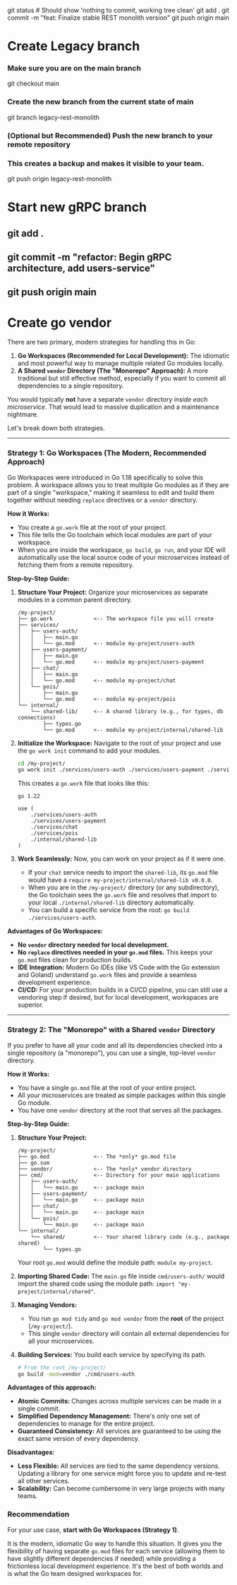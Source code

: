 git status # Should show 'nothing to commit, working tree clean'
git add .
git commit -m "feat: Finalize stable REST monolith version"
git push origin main

# Create Legacy branch
### Make sure you are on the main branch
git checkout main

### Create the new branch from the current state of main
git branch legacy-rest-monolith

### (Optional but Recommended) Push the new branch to your remote repository
### This creates a backup and makes it visible to your team.
git push origin legacy-rest-monolith

# Start new gRPC branch
## git add .
## git commit -m "refactor: Begin gRPC architecture, add users-service"
## git push origin main

# Create go vendor 

There are two primary, modern strategies for handling this in Go:

1.  **Go Workspaces (Recommended for Local Development):** The idiomatic and most powerful way to manage multiple related Go modules locally.
2.  **A Shared `vendor` Directory (The "Monorepo" Approach):** A more traditional but still effective method, especially if you want to commit all dependencies to a single repository.

You would typically **not** have a separate `vendor` directory *inside each microservice*. That would lead to massive duplication and a maintenance nightmare.

Let's break down both strategies.

---

### Strategy 1: Go Workspaces (The Modern, Recommended Approach)

Go Workspaces were introduced in Go 1.18 specifically to solve this problem. A workspace allows you to treat multiple Go modules as if they are part of a single "workspace," making it seamless to edit and build them together without needing `replace` directives or a `vendor` directory.

**How it Works:**

*   You create a `go.work` file at the root of your project.
*   This file tells the Go toolchain which local modules are part of your workspace.
*   When you are inside the workspace, `go build`, `go run`, and your IDE will automatically use the local source code of your microservices instead of fetching them from a remote repository.

**Step-by-Step Guide:**

1.  **Structure Your Project:** Organize your microservices as separate modules in a common parent directory.

    ```
    /my-project/
    ├── go.work             <-- The workspace file you will create
    ├── services/
    │   ├── users-auth/
    │   │   ├── main.go
    │   │   └── go.mod      <-- module my-project/users-auth
    │   ├── users-payment/
    │   │   ├── main.go
    │   │   └── go.mod      <-- module my-project/users-payment
    │   ├── chat/
    │   │   ├── main.go
    │   │   └── go.mod      <-- module my-project/chat
    │   └── pois/
    │       ├── main.go
    │       └── go.mod      <-- module my-project/pois
    └── internal/
        └── shared-lib/     <-- A shared library (e.g., for types, db connections)
            ├── types.go
            └── go.mod      <-- module my-project/internal/shared-lib
    ```

2.  **Initialize the Workspace:** Navigate to the root of your project and use the `go work init` command to add your modules.

    ```bash
    cd /my-project/
    go work init ./services/users-auth ./services/users-payment ./services/chat ./services/pois ./internal/shared-internal
    ```
    This creates a `go.work` file that looks like this:

    ```
    go 1.22

    use (
        ./services/users-auth
        ./services/users-payment
        ./services/chat
        ./services/pois
        ./internal/shared-lib
    )
    ```

3.  **Work Seamlessly:** Now, you can work on your project as if it were one.
    *   If your `chat` service needs to import the `shared-lib`, its `go.mod` file would have a `require my-project/internal/shared-lib v0.0.0`.
    *   When you are in the `/my-project/` directory (or any subdirectory), the Go toolchain sees the `go.work` file and resolves that import to your local `./internal/shared-lib` directory automatically.
    *   You can build a specific service from the root: `go build ./services/users-auth`.

**Advantages of Go Workspaces:**

*   **No `vendor` directory needed for local development.**
*   **No `replace` directives needed in your `go.mod` files.** This keeps your `go.mod` files clean for production builds.
*   **IDE Integration:** Modern Go IDEs (like VS Code with the Go extension and Goland) understand `go.work` files and provide a seamless development experience.
*   **CI/CD:** For your production builds in a CI/CD pipeline, you can still use a vendoring step if desired, but for local development, workspaces are superior.

---

### Strategy 2: The "Monorepo" with a Shared `vendor` Directory

If you prefer to have all your code and all its dependencies checked into a single repository (a "monorepo"), you can use a single, top-level `vendor` directory.

**How it Works:**

*   You have a single `go.mod` file at the root of your entire project.
*   All your microservices are treated as simple packages *within* this single Go module.
*   You have one `vendor` directory at the root that serves all the packages.

**Step-by-Step Guide:**

1.  **Structure Your Project:**

    ```
    /my-project/
    ├── go.mod              <-- The *only* go.mod file
    ├── go.sum
    ├── vendor/             <-- The *only* vendor directory
    ├── cmd/                <-- Directory for your main applications
    │   ├── users-auth/
    │   │   └── main.go     <-- package main
    │   ├── users-payment/
    │   │   └── main.go     <-- package main
    │   ├── chat/
    │   │   └── main.go     <-- package main
    │   └── pois/
    │       └── main.go     <-- package main
    └── internal/
        └── shared/         <-- Your shared library code (e.g., package shared)
            └── types.go
    ```
    Your root `go.mod` would define the module path: `module my-project`.

2.  **Importing Shared Code:** The `main.go` file inside `cmd/users-auth/` would import the shared code using the module path: `import "my-project/internal/shared"`.

3.  **Managing Vendors:**
    *   You run `go mod tidy` and `go mod vendor` from the **root** of the project (`/my-project/`).
    *   This single `vendor` directory will contain all external dependencies for all your microservices.

4.  **Building Services:** You build each service by specifying its path.
    ```bash
    # From the root /my-project/
    go build -mod=vendor ./cmd/users-auth
    ```

**Advantages of this approach:**

*   **Atomic Commits:** Changes across multiple services can be made in a single commit.
*   **Simplified Dependency Management:** There's only one set of dependencies to manage for the entire project.
*   **Guaranteed Consistency:** All services are guaranteed to be using the exact same version of every dependency.

**Disadvantages:**

*   **Less Flexible:** All services are tied to the same dependency versions. Updating a library for one service might force you to update and re-test all other services.
*   **Scalability:** Can become cumbersome in very large projects with many teams.

### Recommendation

For your use case, **start with Go Workspaces (Strategy 1)**.

It is the modern, idiomatic Go way to handle this situation. It gives you the flexibility of having separate `go.mod` files for each service (allowing them to have slightly different dependencies if needed) while providing a frictionless local development experience. It's the best of both worlds and is what the Go team designed workspaces for.